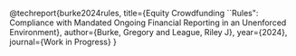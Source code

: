 @techreport{burke2024rules,
    title={Equity  Crowdfunding ``Rules": Compliance with Mandated Ongoing Financial Reporting in an Unenforced Environment},
    author={Burke, Gregory and League, Riley J},
    year={2024},
    journal={Work in Progress}
}
